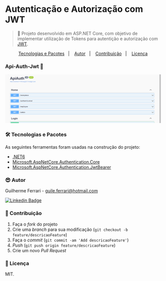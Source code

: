 # Autenticação e Autorização com JWT

> 🚀 Projeto desenvolvido em ASP.NET Core, com objetivo de implementar utilização de Tokens para autentição e autorização com [JWT](https://jwt.io/).

<p align="center">
  <a href="#-tecnologias">Tecnologias e Pacotes</a>&nbsp;&nbsp;&nbsp;|&nbsp;&nbsp;&nbsp;
  <a href="#-autor">Autor</a>&nbsp;&nbsp;&nbsp;|&nbsp;&nbsp;&nbsp;
  <a href="#-contribuição">Contribuição</a>&nbsp;&nbsp;&nbsp;|&nbsp;&nbsp;&nbsp;
  <a href="#-licença">Licença</a>
</p>

### Api-Auth-Jwt 🚀

![](./src/ApiAuth.gif)

### 🛠 Tecnologias e Pacotes

As seguintes ferramentas foram usadas na construção do projeto:

- [.NET6](https://visualstudio.microsoft.com/pt-br/vs/community/)
- [Microsoft.AspNetCore.Authentication.Core](https://www.nuget.org/packages/Microsoft.AspNetCore.Authentication.Core)
- [Microsoft.AspNetCore.Authentication.JwtBearer](https://www.nuget.org/packages/Microsoft.AspNetCore.Authentication.JwtBearer)

### 😎 Autor

Guilherme Ferrari - guile.ferrari@hotmail.com

[![Linkedin Badge](https://img.shields.io/badge/-Guilherme-blue?style=flat-square&logo=Linkedin&logoColor=white&link=https://www.linkedin.com/in/guilherme-antonio-ferrari/)](https://www.linkedin.com/in/guilherme-antonio-ferrari/)

### 🎯 Contribuição

1. Faça o _fork_ do projeto
2. Crie uma _branch_ para sua modificação (`git checkout -b feature/descricaoFeature`)
3. Faça o _commit_ (`git commit -am 'Add descricaoFeature'`)
4. _Push_ (`git push origin feature/descricaoFeature`)
5. Crie um novo _Pull Request_

### 📝 Licença

MIT.